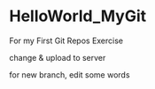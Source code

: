 # HelloWorld_MyGit
For my First Git Repos Exercise

change & upload to server


for new branch, edit some words
